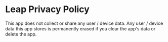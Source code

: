 # Leap Privacy Policy
This app does not collect or share any user / device data. Any user / device data this app stores is permanently erased if you clear the app's data or delete the app.
